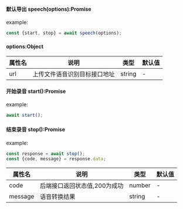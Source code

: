 #### 默认导出 speech(options):Promise

example:

```javascript
const {start, stop} = await speech(options);
```

#### options:Object

| 属性名 | 说明             | 类型     | 默认值 |
|-----|----------------|--------|-----|
| url | 上传文件语音识别目标接口地址 | string | -   |

#### 开始录音 start():Promise

example:

```javascript
await start();
```

#### 结束录音 stop():Promise

example:

```javascript
const response = await stop();
const {code, message} = response.data;
```

| 属性名     | 说明               | 类型     | 默认值 |
|---------|------------------|--------|-----|
| code    | 后端接口返回状态值,200为成功 | number | -   |
| message | 语音转换结果           | string | -   |


